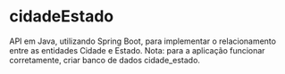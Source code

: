 # cidadeEstado
API em Java, utilizando Spring Boot, para implementar o relacionamento entre as entidades Cidade e Estado.
Nota: para a aplicação funcionar corretamente, criar banco de dados cidade_estado.